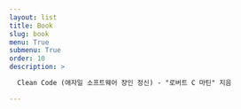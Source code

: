 ```yaml
---
layout: list
title: Book
slug: book
menu: True
submenu: True
order: 10
description: >

  Clean Code (애자일 소프트웨어 장인 정신) - "로버트 C 마틴" 지음

---
```

